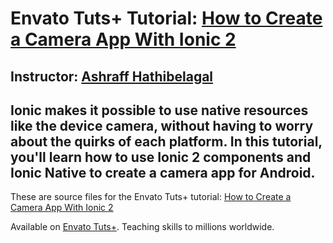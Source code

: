 # Envato Tuts+ Tutorial: [How to Create a Camera App With Ionic 2][published url]
## Instructor: [Ashraff Hathibelagal][instructor url]


Ionic makes it possible to use native resources like the device camera, without having to worry about the quirks of each platform. In this tutorial, you'll learn how to use Ionic 2 components and Ionic Native to create a camera app for Android.
------

These are source files for the Envato Tuts+ tutorial: [How to Create a Camera App With Ionic 2][published url]

Available on [Envato Tuts+](https://tutsplus.com). Teaching skills to millions worldwide.

[published url]: http://code.tutsplus.com/tutorials/how-to-create-a-camera-app-with-ionic-2--cms-28205
[instructor url]: https://tutsplus.com/authors/ashraff-hathibelagal

